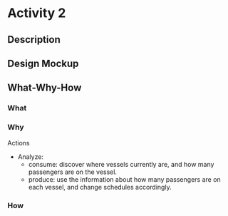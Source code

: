 Activity 2
==============

Description
-----------


Design Mockup
-------------


What-Why-How
------------
### What


### Why
Actions
* Analyze:
	* consume: discover where vessels currently are, and how many passengers are on the vessel.
	* produce: use the information about how many passengers are on each vessel, and change schedules accordingly.
	
### How


